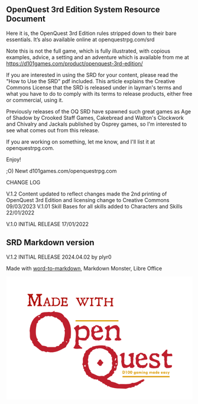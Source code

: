 OpenQuest 3rd Edition System Resource Document
----------------------------------------------
Here it is, the OpenQuest 3rd Edition rules stripped down to their bare essentials. It’s also available online at openquestrpg.com/srd

Note this is not the full game, which is fully illustrated, with copious examples, advice, a setting and an adventure which is available from me at https://d101games.com/product/openquest-3rd-edition/

If you are interested in using the SRD for your content, please read the "How to Use the SRD" pdf included. This article explains the Creative Commons License that the SRD is released under in layman's terms and what you have to do to comply with its terms to release products, either free or commercial, using it. 

Previously releases of the OQ SRD have spawned such great games as Age of Shadow by Crooked Staff Games, Cakebread and Walton's Clockwork and Chivalry and Jackals published by Osprey games, so I'm interested to see what comes out from this release.

If you are working on something, let me know, and I'll list it at openquestrpg.com. 

Enjoy!

;O) Newt
d101games.com/openquestrpg.com

CHANGE LOG

V.1.2  Content updated to reflect changes made the 2nd printing of OpenQuest 3rd Edition and licensing change to Creative Commons 09/03/2023 
V.1.01 Skill Bases for all skills added to Characters and Skills 22/01/2022

V.1.0 INITIAL RELEASE 17/01/2022


SRD Markdown version
-----------------------------------------------

V.1.2 INITIAL RELEASE 2024.04.02 by plyr0

Made with [word-to-markdown](https://github.com/benbalter/word-to-markdown), Markdown Monster, Libre Office

![Made with Open Quest](Made%20With%20OQ%20Logo.png)
